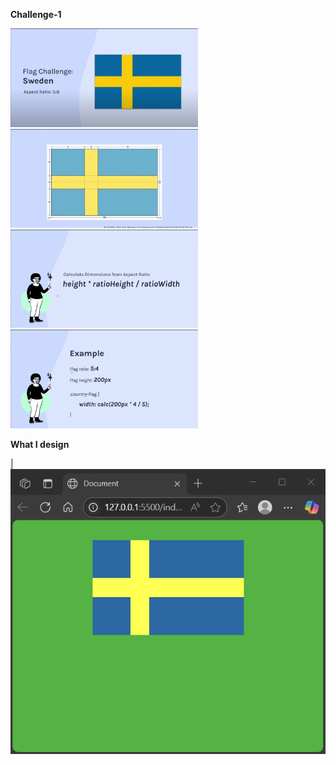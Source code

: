 
**Challenge-1**
<p align="left">
  <img src="images/1.png" width="300" />
  <img src="images/2.png" width="300" />
  <img src="images/3.png" width="300" />
  <img src="images/4.png" width="300" />
</p>

**What I design**

| ![Image1](images/5.png) 


